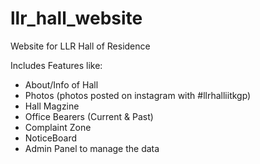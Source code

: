 # llr_hall_website
Website for LLR Hall of Residence

Includes Features like:
- About/Info of Hall
- Photos (photos posted on instagram with #llrhalliitkgp)
- Hall Magzine
- Office Bearers (Current & Past)
- Complaint Zone
- NoticeBoard
- Admin Panel to manage the data<br/>
